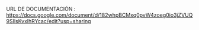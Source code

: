 URL DE DOCUMENTACIÓN : https://docs.google.com/document/d/182whpBCMxq0pvW4zoeg0io3jZVUQ9SIlsKvxlhRYcac/edit?usp=sharing
